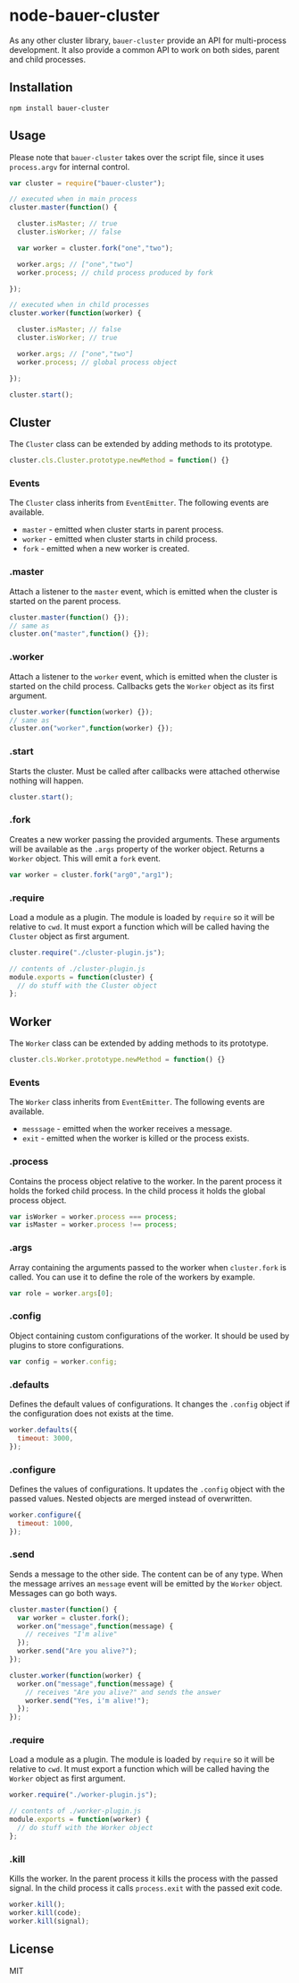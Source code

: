 node-bauer-cluster
================

As any other cluster library, ```bauer-cluster``` provide an API for multi-process development. It also provide a common API to work on both sides, parent and child processes.

## Installation

```
npm install bauer-cluster
```

## Usage

Please note that ```bauer-cluster``` takes over the script file, since it uses ```process.argv``` for internal control.

```js
var cluster = require("bauer-cluster");

// executed when in main process
cluster.master(function() {

  cluster.isMaster; // true
  cluster.isWorker; // false

  var worker = cluster.fork("one","two");

  worker.args; // ["one","two"]
  worker.process; // child process produced by fork

});

// executed when in child processes
cluster.worker(function(worker) {

  cluster.isMaster; // false
  cluster.isWorker; // true

  worker.args; // ["one","two"]
  worker.process; // global process object

});

cluster.start();
```

## Cluster

The `Cluster` class can be extended by adding methods to its prototype.

```js
cluster.cls.Cluster.prototype.newMethod = function() {}
```

### Events

The `Cluster` class inherits from `EventEmitter`. The following events are available.

 * `master` - emitted when cluster starts in parent process.
 * `worker` - emitted when cluster starts in child process.
 * `fork` - emitted when a new worker is created.

### .master

Attach a listener to the ```master``` event, which is emitted when the cluster is started on the parent process.

```js
cluster.master(function() {});
// same as
cluster.on("master",function() {});
```

### .worker

Attach a listener to the ```worker``` event, which is emitted when the cluster is started on the child process. Callbacks gets the ```Worker``` object as its first argument.

```js
cluster.worker(function(worker) {});
// same as
cluster.on("worker",function(worker) {});
```

### .start

Starts the cluster. Must be called after callbacks were attached otherwise nothing will happen.

```js
cluster.start();
```

### .fork

Creates a new worker passing the provided arguments. These arguments will be available as the ```.args``` property of the worker object. Returns a ```Worker``` object. This will emit a ```fork``` event.

```js
var worker = cluster.fork("arg0","arg1");
```

### .require

Load a module as a plugin. The module is loaded by ```require``` so it will be relative to ```cwd```. It must export a function which will be called having the ```Cluster``` object as first argument.

```js
cluster.require("./cluster-plugin.js");
```

```js
// contents of ./cluster-plugin.js
module.exports = function(cluster) {
  // do stuff with the Cluster object
};
```


## Worker

The `Worker` class can be extended by adding methods to its prototype.

```js
cluster.cls.Worker.prototype.newMethod = function() {}
```

### Events

The `Worker` class inherits from `EventEmitter`. The following events are available.

 * `messsage` - emitted when the worker receives a message.
 * `exit` - emitted when the worker is killed or the process exists.

### .process

Contains the process object relative to the worker. In the parent process it holds the forked child process. In the child process it holds the global process object.

```js
var isWorker = worker.process === process;
var isMaster = worker.process !== process;
```

### .args

Array containing the arguments passed to the worker when ```cluster.fork``` is called. You can use it to define the role of the workers by example.

```js
var role = worker.args[0];
```

### .config

Object containing custom configurations of the worker. It should be used by plugins to store  configurations.

```js
var config = worker.config;
```

### .defaults

Defines the default values of configurations. It changes the `.config` object if the configuration does not exists at the time.

```js
worker.defaults({
  timeout: 3000,
});
```

### .configure

Defines the values of configurations. It updates the `.config` object with the passed values. Nested objects are merged instead of overwritten.

```js
worker.configure({
  timeout: 1000,
});
```

### .send

Sends a message to the other side. The content can be of any type. When the message arrives an ```message``` event will be emitted by the ```Worker``` object. Messages can go both ways.

```js
cluster.master(function() {
  var worker = cluster.fork();
  worker.on("message",function(message) {
    // receives "I'm alive"
  });
  worker.send("Are you alive?");
});

cluster.worker(function(worker) {
  worker.on("message",function(message) {
    // receives "Are you alive?" and sends the answer
    worker.send("Yes, i'm alive!");
  });
});
```

### .require

Load a module as a plugin. The module is loaded by ```require``` so it will be relative to ```cwd```. It must export a function which will be called having the ```Worker``` object as first argument.

```js
worker.require("./worker-plugin.js");
```

```js
// contents of ./worker-plugin.js
module.exports = function(worker) {
  // do stuff with the Worker object
};
```

### .kill

Kills the worker. In the parent process it kills the process with the passed signal. In the child process it calls ```process.exit``` with the passed exit code.

```js
worker.kill();
worker.kill(code);
worker.kill(signal);
```

## License

MIT
